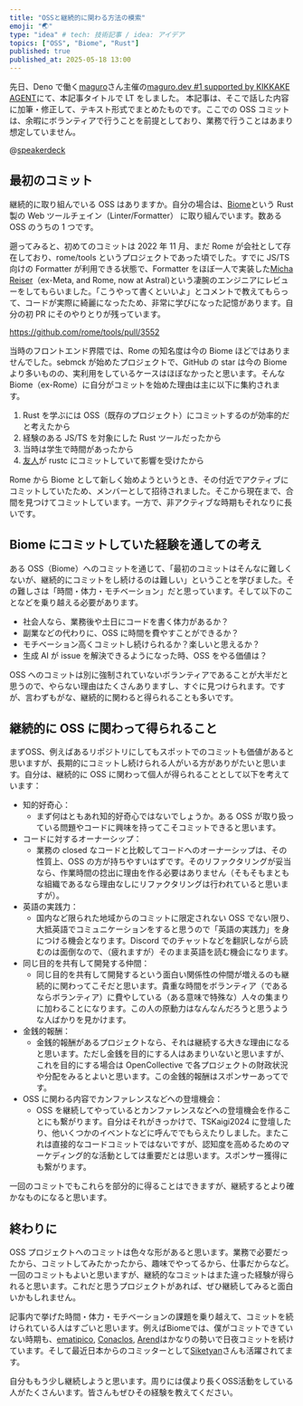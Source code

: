 ```yaml
---
title: "OSSと継続的に関わる方法の模索"
emoji: "🌏"
type: "idea" # tech: 技術記事 / idea: アイデア
topics: ["OSS", "Biome", "Rust"]
published: true
published_at: 2025-05-18 13:00
---
```


先日、Deno で働く[maguro](https://x.com/yusuktan)さん主催の[maguro.dev #1 supported by KIKKAKE AGENT](https://maguro-dev.connpass.com/event/352415/)にて、本記事タイトルで LT をしました。
本記事は、そこで話した内容に加筆・修正して、テキスト形式でまとめたものです。ここでの OSS コミットは、余暇にボランティアで行うことを前提としており、業務で行うことはあまり想定していません。

@[speakerdeck](330d4f9dae5241febfdec7e82efd186a)

## 最初のコミット

継続的に取り組んでいる OSS はありますか。自分の場合は、[Biome](https://github.com/biomejs/biome)という Rust 製の Web ツールチェイン（Linter/Formatter） に取り組んでいます。数ある OSS のうちの 1 つです。

遡ってみると、初めてのコミットは 2022 年 11 月、まだ Rome が会社として存在しており、rome/tools というプロジェクトであった頃でした。すでに JS/TS 向けの Formatter が利用できる状態で、Formatter をほぼ一人で実装した[Micha Reiser](https://github.com/MichaReiser)（ex-Meta, and Rome, now at Astral)という凄腕のエンジニアにレビューをしてもらいました。「こうやって書くといいよ」とコメントで教えてもらって、コードが実際に綺麗になったため、非常に学びになった記憶があります。自分の初 PR にそのやりとりが残っています。

https://github.com/rome/tools/pull/3552

当時のフロントエンド界隈では、Rome の知名度は今の Biome ほどではありませんでした。sebmck が始めたプロジェクトで、GitHub の star は今の Biome より多いものの、実利用をしているケースはほぼなかったと思います。そんな Biome（ex-Rome）に自分がコミットを始めた理由は主に以下に集約されます。

1. Rust を学ぶには OSS（既存のプロジェクト）にコミットするのが効率的だと考えたから
2. 経験のある JS/TS を対象にした Rust ツールだったから
3. 当時は学生で時間があったから
4. [友人](https://github.com/TaKO8Ki)が rustc にコミットしていて影響を受けたから

Rome から Biome として新しく始めようというとき、その付近でアクティブにコミットしていたため、メンバーとして招待されました。そこから現在まで、合間を見つけてコミットしています。一方で、非アクティブな時期もそれなりに長いです。

## Biome にコミットしていた経験を通しての考え

ある OSS（Biome）へのコミットを通じて、「最初のコミットはそんなに難しくないが、継続的にコミットをし続けるのは難しい」ということを学びました。その難しさは「時間・体力・モチベーション」だと思っています。そして以下のことなどを乗り越える必要があります。

- 社会人なら、業務後や土日にコードを書く体力があるか？
- 副業などの代わりに、OSS に時間を費やすことができるか？
- モチベーション高くコミットし続けられるか？楽しいと思えるか？
- 生成 AI が issue を解決できるようになった時、OSS をやる価値は？

OSS へのコミットは別に強制されていないボランティアであることが大半だと思うので、やらない理由はたくさんありますし、すぐに見つけられます。ですが、言わずもがな、継続的に関わると得られることも多いです。

## 継続的に OSS に関わって得られること

まずOSS、例えばあるリポジトリにしてもスポットでのコミットも価値があると思いますが、長期的にコミットし続けられる人がいる方がありがたいと思います。自分は、継続的に OSS に関わって個人が得られることとして以下を考えています：

- 知的好奇心：
  - まず何はともあれ知的好奇心ではないでしょうか。ある OSS が取り扱っている問題やコードに興味を持ってこそコミットできると思います。
- コードに対するオーナーシップ：
  - 業務の closed なコードと比較してコードへのオーナーシップは、その性質上、OSS の方が持ちやすいはずです。そのリファクタリングが妥当なら、作業時間の捻出に理由を作る必要はありません（そもそもまともな組織であるなら理由なしにリファクタリングは行われていると思いますが）。
- 英語の実践力：
  - 国内など限られた地域からのコミットに限定されない OSS でない限り、大抵英語でコミュニケーションをすると思うので「英語の実践力」を身につける機会となります。Discord でのチャットなどを翻訳しながら読むのは面倒なので、（疲れますが）そのまま英語を読む機会になります。
- 同じ目的を共有して開発する仲間：
  - 同じ目的を共有して開発するという面白い関係性の仲間が増えるのも継続的に関わってこそだと思います。貴重な時間をボランティア（であるならボランティア）に費やしている（ある意味で特殊な）人々の集まりに加わることになります。この人の原動力はなんなんだろうと思うような人ばかりを見かけます。
- 金銭的報酬：
  - 金銭的報酬があるプロジェクトなら、それは継続する大きな理由になると思います。ただし金銭を目的にする人はあまりいないと思いますが、これを目的にする場合は OpenCollective で各プロジェクトの財政状況や分配をみるとよいと思います。この金銭的報酬はスポンサーあってです。
- OSS に関わる内容でカンファレンスなどへの登壇機会：
  - OSS を継続してやっているとカンファレンスなどへの登壇機会を作ることにも繋がります。自分はそれがきっかけで、TSKaigi2024 に登壇したり、他いくつかのイベントなどに呼んででもらえたりしました。またこれは直接的なコードコミットではないですが、認知度を高めるためのマーケディング的な活動としては重要だとは思います。スポンサー獲得にも繋がります。

一回のコミットでもこれらを部分的に得ることはできますが、継続するとより確かなものになると思います。

## 終わりに

OSS プロジェクトへのコミットは色々な形があると思います。業務で必要だったから、コミットしてみたかったから、趣味でやってるから、仕事だからなど。
一回のコミットもよいと思いますが、継続的なコミットはまた違った経験が得られると思います。これだと思うプロジェクトがあれば、ぜひ継続してみると面白いかもしれません。

記事内で挙げた時間・体力・モチベーションの課題を乗り越えて、コミットを続けられている人はすごいと思います。例えばBiomeでは、僕がコミットできていない時期も、[ematipico](https://github.com/ematipico), [Conaclos](https://github.com/conaclos), [Arend](https://github.com/arendjr)はかなりの勢いで日夜コミットを続けています。そして最近日本からのコミッターとして[Siketyan](https://github.com/siketyan)さんも活躍されてます。

自分ももう少し継続しようと思います。周りには僕より長くOSS活動をしている人がたくさんいます。皆さんもぜひその経験を教えてください。

